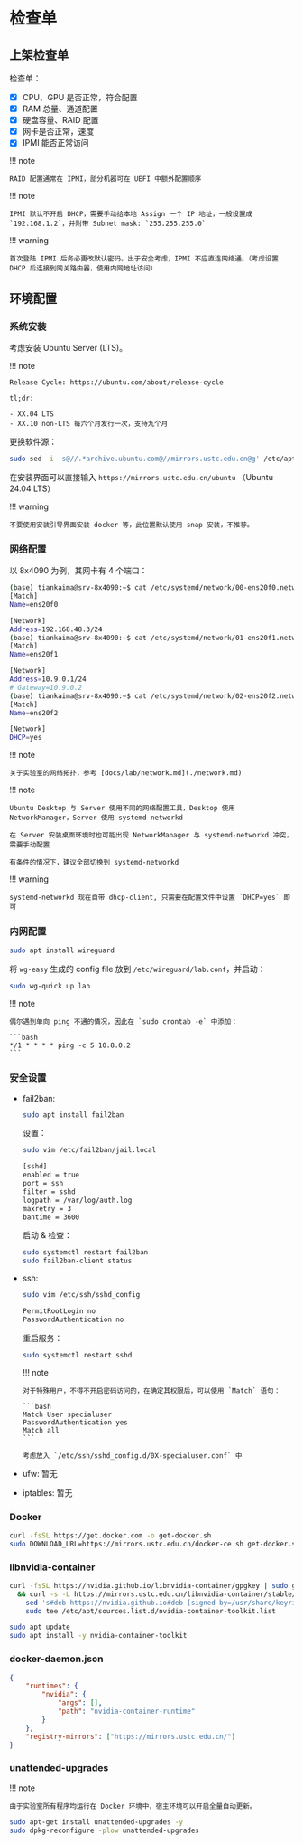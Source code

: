 # 检查单

## 上架检查单

检查单：

-   [x] CPU、GPU 是否正常，符合配置
-   [x] RAM 总量、通道配置
-   [x] 硬盘容量、RAID 配置
-   [x] 网卡是否正常，速度
-   [x] IPMI 能否正常访问

!!! note

    RAID 配置通常在 IPMI，部分机器可在 UEFI 中额外配置顺序

!!! note

    IPMI 默认不开启 DHCP，需要手动给本地 Assign 一个 IP 地址，一般设置成 `192.168.1.2`，并附带 Subnet mask: `255.255.255.0`

!!! warning

    首次登陆 IPMI 后务必更改默认密码。出于安全考虑，IPMI 不应直连网络通。（考虑设置 DHCP 后连接到网关路由器，使用内网地址访问）

## 环境配置

### 系统安装

考虑安装 Ubuntu Server (LTS)。

!!! note

    Release Cycle: https://ubuntu.com/about/release-cycle

    tl;dr:

    - XX.04 LTS
    - XX.10 non-LTS 每六个月发行一次，支持九个月

更换软件源：

```bash
sudo sed -i 's@//.*archive.ubuntu.com@//mirrors.ustc.edu.cn@g' /etc/apt/sources.list.d/ubuntu.sources
```

在安装界面可以直接输入 `https://mirrors.ustc.edu.cn/ubuntu` （Ubuntu 24.04 LTS）

!!! warning

    不要使用安装引导界面安装 docker 等，此位置默认使用 snap 安装，不推荐。

### 网络配置

以 8x4090 为例，其网卡有 4 个端口：

```bash
(base) tiankaima@srv-8x4090:~$ cat /etc/systemd/network/00-ens20f0.network
[Match]
Name=ens20f0

[Network]
Address=192.168.48.3/24
(base) tiankaima@srv-8x4090:~$ cat /etc/systemd/network/01-ens20f1.network
[Match]
Name=ens20f1

[Network]
Address=10.9.0.1/24
# Gateway=10.9.0.2
(base) tiankaima@srv-8x4090:~$ cat /etc/systemd/network/02-ens20f2.network
[Match]
Name=ens20f2

[Network]
DHCP=yes
```

!!! note

    关于实验室的网络拓扑，参考 [docs/lab/network.md](./network.md)

!!! note

    Ubuntu Desktop 与 Server 使用不同的网络配置工具，Desktop 使用 NetworkManager，Server 使用 systemd-networkd

    在 Server 安装桌面环境时也可能出现 NetworkManager 与 systemd-networkd 冲突，需要手动配置

    有条件的情况下，建议全部切换到 systemd-networkd

!!! warning

    systemd-networkd 现在自带 dhcp-client, 只需要在配置文件中设置 `DHCP=yes` 即可

### 内网配置

```bash
sudo apt install wireguard
```

将 `wg-easy` 生成的 config file 放到 `/etc/wireguard/lab.conf`，并启动：

```bash
sudo wg-quick up lab
```

!!! note

    偶尔遇到单向 ping 不通的情况，因此在 `sudo crontab -e` 中添加：

    ```bash
    */1 * * * * ping -c 5 10.8.0.2
    ```

### 安全设置

-   fail2ban:

    ```bash
    sudo apt install fail2ban
    ```

    设置：

    ```bash
    sudo vim /etc/fail2ban/jail.local
    ```

    ```bash
    [sshd]
    enabled = true
    port = ssh
    filter = sshd
    logpath = /var/log/auth.log
    maxretry = 3
    bantime = 3600
    ```

    启动 & 检查：

    ```bash
    sudo systemctl restart fail2ban
    sudo fail2ban-client status
    ```

-   ssh:

    ```bash
    sudo vim /etc/ssh/sshd_config
    ```

    ```bash
    PermitRootLogin no
    PasswordAuthentication no
    ```

    重启服务：

    ```bash
    sudo systemctl restart sshd
    ```

    !!! note

        对于特殊用户，不得不开启密码访问的，在确定其权限后，可以使用 `Match` 语句：

        ```bash
        Match User specialuser
        PasswordAuthentication yes
        Match all
        ```

        考虑放入 `/etc/ssh/sshd_config.d/0X-specialuser.conf` 中

-   ufw: 暂无
-   iptables: 暂无

### Docker

```bash
curl -fsSL https://get.docker.com -o get-docker.sh
sudo DOWNLOAD_URL=https://mirrors.ustc.edu.cn/docker-ce sh get-docker.sh
```

### libnvidia-container

```bash
curl -fsSL https://nvidia.github.io/libnvidia-container/gpgkey | sudo gpg --dearmor -o /usr/share/keyrings/nvidia-container-toolkit-keyring.gpg \
  && curl -s -L https://mirrors.ustc.edu.cn/libnvidia-container/stable/deb/nvidia-container-toolkit.list | \
    sed 's#deb https://nvidia.github.io#deb [signed-by=/usr/share/keyrings/nvidia-container-toolkit-keyring.gpg] https://mirrors.ustc.edu.cn#g' | \
    sudo tee /etc/apt/sources.list.d/nvidia-container-toolkit.list
```

```bash
sudo apt update
sudo apt install -y nvidia-container-toolkit
```

### docker-daemon.json

```json
{
    "runtimes": {
        "nvidia": {
            "args": [],
            "path": "nvidia-container-runtime"
        }
    },
    "registry-mirrors": ["https://mirrors.ustc.edu.cn/"]
}
```

### unattended-upgrades

!!! note

    由于实验室所有程序均运行在 Docker 环境中，宿主环境可以开启全量自动更新。

```bash
sudo apt-get install unattended-upgrades -y
sudo dpkg-reconfigure -plow unattended-upgrades
```
